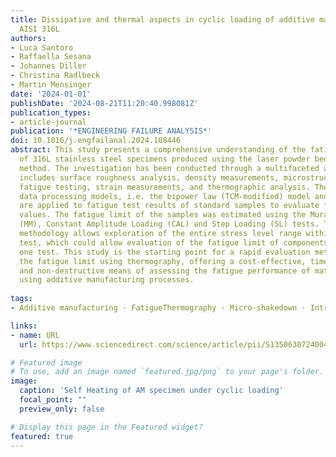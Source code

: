 ```yaml
---
title: Dissipative and thermal aspects in cyclic loading of additive manufactured
  AISI 316L
authors:
- Luca Santoro
- Raffaella Sesana
- Johannes Diller
- Christina Radlbeck
- Martin Mensinger
date: '2024-01-01'
publishDate: '2024-08-21T11:20:40.998081Z'
publication_types:
- article-journal
publication: '*ENGINEERING FAILURE ANALYSIS*'
doi: 10.1016/j.engfailanal.2024.108446
abstract: This study presents a comprehensive understanding of the fatigue behavior
  of 316L stainless steel specimens produced using the laser powder bed fusion (PBF-LB/M)
  method. The investigation has been conducted through a multifaceted approach that
  includes surface roughness analysis, density measurements, microstructural examination,
  fatigue testing, strain measurements, and thermographic analysis. Thermographic
  data processing models, i.e. the bipower law (TCM-modified) model and the TCM method,
  are applied to fatigue test results of standard samples to evaluate fatigue limit
  values. The fatigue limit of the samples was estimated using the Murakami Method
  (MM), Constant Amplitude Loading (CAL) and Step Loading (SL) tests. The proposed
  methodology allows exploration of the entire stress level range within a single
  test, which could allow evaluation of the fatigue limit of components within only
  one test. This study is the starting point for a rapid evaluation method for estimating
  the fatigue limit using thermography, offering a cost-effective, time-efficient,
  and non-destructive means of assessing the fatigue performance of materials produced
  using additive manufacturing processes.
  
tags:
- Additive manufacturing · FatigueThermography · Micro-shakedown · Intrinsic dissipation

links:
- name: URL
  url: https://www.sciencedirect.com/science/article/pii/S1350630724004928?via=ihub

# Featured image
# To use, add an image named `featured.jpg/png` to your page's folder. 
image:
  caption: 'Self Heating of AM specimen under cyclic loading'
  focal_point: ""
  preview_only: false

# Display this page in the Featured widget?
featured: true 
---
```


